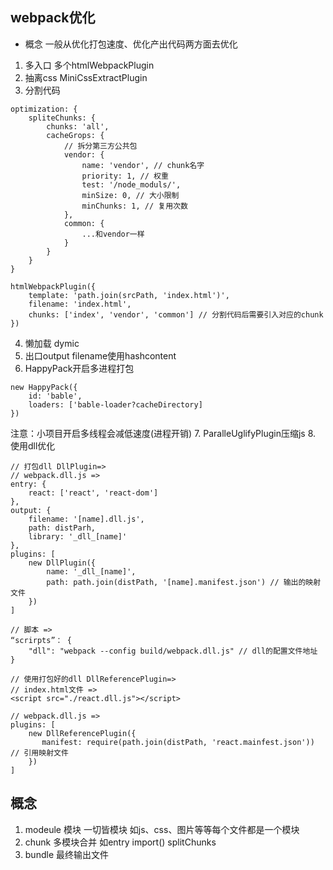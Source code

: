 ## webpack优化
- 概念 一般从优化打包速度、优化产出代码两方面去优化
1. 多入口
多个htmlWebpackPlugin
2. 抽离css
MiniCssExtractPlugin
3. 分割代码
```
optimization: {
    spliteChunks: {
        chunks: 'all',
        cacheGrops: {
            // 拆分第三方公共包
            vendor: {
                name: 'vendor', // chunk名字
                priority: 1, // 权重
                test: '/node_moduls/',
                minSize: 0, // 大小限制
                minChunks: 1, // 复用次数
            },
            common: {
                ...和vendor一样
            }
        }
    }
}

htmlWebpackPlugin({
    template: 'path.join(srcPath, 'index.html')',
    filename: 'index.html',
    chunks: ['index', 'vendor', 'common'] // 分割代码后需要引入对应的chunk
})
```
4. 懒加载
dymic
5. 出口output filename使用hashcontent
6. HappyPack开启多进程打包
```
new HappyPack({
    id: 'bable',
    loaders: ['bable-loader?cacheDirectory]
})
```
注意：小项目开启多线程会减低速度(进程开销)
7. ParalleUglifyPlugin压缩js
8. 使用dll优化
```
// 打包dll DllPlugin=>
// webpack.dll.js =>
entry: {
    react: ['react', 'react-dom']
},
output: {
    filename: '[name].dll.js',
    path: distParh,
    library: '_dll_[name]'
},
plugins: [
    new DllPlugin({
        name: '_dll_[name]',
        path: path.join(distPath, '[name].manifest.json') // 输出的映射文件
    })
]

// 脚本 =>
“scrirpts”： {
    "dll": "webpack --config build/webpack.dll.js" // dll的配置文件地址
}

// 使用打包好的dll DllReferencePlugin=>
// index.html文件 =>
<script src="./react.dll.js"></script>

// webpack.dll.js =>
plugins: [
    new DllReferencePlugin({
       manifest: require(path.join(distPath, 'react.mainfest.json')) // 引用映射文件
    })
]
```





## 概念
1. modeule 模块 一切皆模块 如js、css、图片等等每个文件都是一个模块
2. chunk 多模块合并 如entry import() splitChunks
3. bundle 最终输出文件
